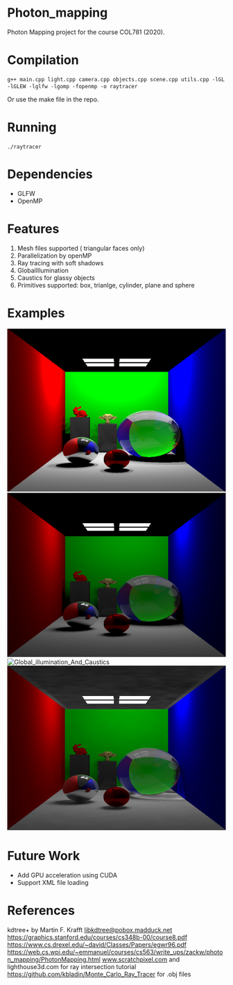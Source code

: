 # Photon_mapping
Photon Mapping project for the course COL781 (2020).

# Compilation
```
g++ main.cpp light.cpp camera.cpp objects.cpp scene.cpp utils.cpp -lGL -lGLEW -lglfw -lgomp -fopenmp -o raytracer
```
Or use the make file in the repo.

# Running
```
./raytracer
```

# Dependencies
* GLFW
* OpenMP

# Features
1. Mesh files supported ( triangular faces only)
2. Parallelization by openMP
3. Ray tracing with soft shadows
4. GlobalIllumination
5. Caustics for glassy objects
6. Primitives supported: box, trianlge, cylinder, plane and sphere

# Examples
![Direct](/doc/direct.png)
![Soft_shadows](/doc/softshadows.png)
![Global_illumination_And_Caustics](/doc/photonMap/png)
![Global_illumination_And_Caustics_And_SoftShadows](/doc/softshadows_photonMap.png)

# Future Work
* Add GPU acceleration using CUDA
* Support XML file loading

# References
kdtree+ by Martin F. Krafft <libkdtree@pobox.madduck.net>
https://graphics.stanford.edu/courses/cs348b-00/course8.pdf
https://www.cs.drexel.edu/~david/Classes/Papers/egwr96.pdf
https://web.cs.wpi.edu/~emmanuel/courses/cs563/write_ups/zackw/photon_mapping/PhotonMapping.html
www.scratchpixel.com and lighthouse3d.com for ray intersection tutorial
https://github.com/kbladin/Monte_Carlo_Ray_Tracer for .obj files